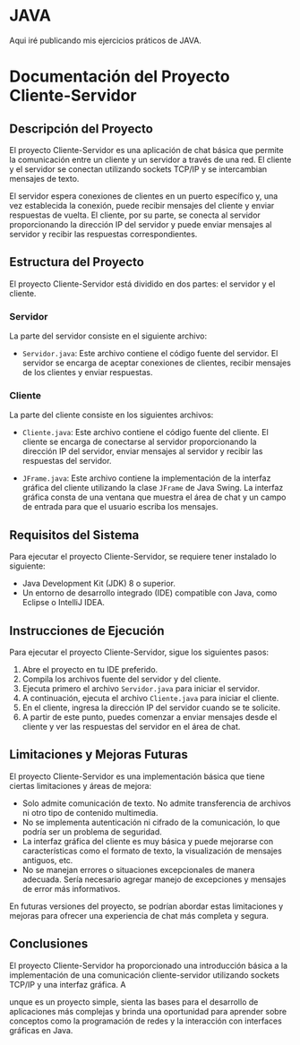 # JAVA
Aqui iré publicando mis ejercicios práticos de JAVA.

# Documentación del Proyecto Cliente-Servidor

## Descripción del Proyecto

El proyecto Cliente-Servidor es una aplicación de chat básica que permite la comunicación entre un cliente y un servidor a través de una red. El cliente y el servidor se conectan utilizando sockets TCP/IP y se intercambian mensajes de texto.

El servidor espera conexiones de clientes en un puerto específico y, una vez establecida la conexión, puede recibir mensajes del cliente y enviar respuestas de vuelta. El cliente, por su parte, se conecta al servidor proporcionando la dirección IP del servidor y puede enviar mensajes al servidor y recibir las respuestas correspondientes.

## Estructura del Proyecto

El proyecto Cliente-Servidor está dividido en dos partes: el servidor y el cliente.

### Servidor

La parte del servidor consiste en el siguiente archivo:

- `Servidor.java`: Este archivo contiene el código fuente del servidor. El servidor se encarga de aceptar conexiones de clientes, recibir mensajes de los clientes y enviar respuestas.

### Cliente

La parte del cliente consiste en los siguientes archivos:

- `Cliente.java`: Este archivo contiene el código fuente del cliente. El cliente se encarga de conectarse al servidor proporcionando la dirección IP del servidor, enviar mensajes al servidor y recibir las respuestas del servidor.

- `JFrame.java`: Este archivo contiene la implementación de la interfaz gráfica del cliente utilizando la clase `JFrame` de Java Swing. La interfaz gráfica consta de una ventana que muestra el área de chat y un campo de entrada para que el usuario escriba los mensajes.

## Requisitos del Sistema

Para ejecutar el proyecto Cliente-Servidor, se requiere tener instalado lo siguiente:

- Java Development Kit (JDK) 8 o superior.
- Un entorno de desarrollo integrado (IDE) compatible con Java, como Eclipse o IntelliJ IDEA.

## Instrucciones de Ejecución

Para ejecutar el proyecto Cliente-Servidor, sigue los siguientes pasos:

1. Abre el proyecto en tu IDE preferido.
2. Compila los archivos fuente del servidor y del cliente.
3. Ejecuta primero el archivo `Servidor.java` para iniciar el servidor.
4. A continuación, ejecuta el archivo `Cliente.java` para iniciar el cliente.
5. En el cliente, ingresa la dirección IP del servidor cuando se te solicite.
6. A partir de este punto, puedes comenzar a enviar mensajes desde el cliente y ver las respuestas del servidor en el área de chat.

## Limitaciones y Mejoras Futuras

El proyecto Cliente-Servidor es una implementación básica que tiene ciertas limitaciones y áreas de mejora:

- Solo admite comunicación de texto. No admite transferencia de archivos ni otro tipo de contenido multimedia.
- No se implementa autenticación ni cifrado de la comunicación, lo que podría ser un problema de seguridad.
- La interfaz gráfica del cliente es muy básica y puede mejorarse con características como el formato de texto, la visualización de mensajes antiguos, etc.
- No se manejan errores o situaciones excepcionales de manera adecuada. Sería necesario agregar manejo de excepciones y mensajes de error más informativos.

En futuras versiones del proyecto, se podrían abordar estas limitaciones y mejoras para ofrecer una experiencia de chat más completa y segura.

## Conclusiones

El proyecto Cliente-Servidor ha proporcionado una introducción básica a la implementación de una comunicación cliente-servidor utilizando sockets TCP/IP y una interfaz gráfica. A

unque es un proyecto simple, sienta las bases para el desarrollo de aplicaciones más complejas y brinda una oportunidad para aprender sobre conceptos como la programación de redes y la interacción con interfaces gráficas en Java.

